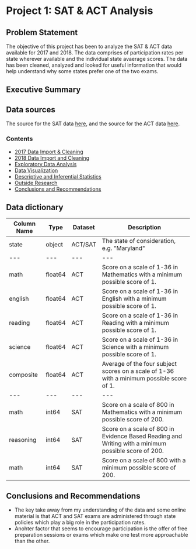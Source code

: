 
# Project 1: SAT & ACT Analysis

## Problem Statement

The objective of this project has been to analyze the SAT & ACT data available for 2017 and 2018. The data comprises of participation rates per state wherever available and the individual state avaerage scores. The data has been cleaned, analyzed and looked for useful information that would help understand why some states prefer one of the two exams.

## Executive Summary

## Data sources

The source for the SAT data [here](https://blog.collegevine.com/here-are-the-average-sat-scores-by-state/), and the source for the ACT data [here](https://blog.prepscholar.com/act-scores-by-state-averages-highs-and-lows).

### Contents
- [2017 Data Import & Cleaning](#Data-Import-and-Cleaning)
- [2018 Data Import and Cleaning](#2018-Data-Import-and-Cleaning)
- [Exploratory Data Analysis](#Exploratory-Data-Analysis)
- [Data Visualization](#Visualize-the-data)
- [Descriptive and Inferential Statistics](#Descriptive-and-Inferential-Statistics)
- [Outside Research](#Outside-Research)
- [Conclusions and Recommendations](#Conclusions-and-Recommendations)

## Data dictionary

|Column Name|Type|Dataset|Description|
|---|---|---|---|
|state|object|ACT/SAT|The state of consideration, e.g. \"Maryland\"|
|---|---|---|---|
|math|float64|ACT|Score on a scale of 1-36 in Mathematics with a minimum possible score of 1.|
|english|float64|ACT|Score on a scale of 1-36 in English with a minimum possible score of 1.|
|reading|float64|ACT|Score on a scale of 1-36 in Reading with a minimum possible score of 1.|
|science|float64|ACT|Score on a scale of 1-36 in Science with a minimum possible score of 1.|
|composite|float64|ACT|Average of the four subject scores on a scale of 1-36 with a minimum possible score of 1.|
|---|---|---|---|
|math|int64|SAT|Score on a scale of 800 in Mathematics with a minimum possible score of 200.|
|reasoning|int64|SAT|Score on a scale of 800 in Evidence Based Reading and Writing with a minimum possible score of 200.|
|math|int64|SAT|Score on a scale of 800 with a minimum possible score of 200.|

## Conclusions and Recommendations

- The key take away from my understanding of the data and some online material is that ACT and SAT exams are administered through state policies which play a big role in the participation rates. 
- Anohter factor that seems to encourage participation is the offer of free preparation sessions or exams which make one test more approachable than the other.